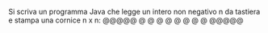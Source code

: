 Si scriva un programma Java che legge un intero non negativo n da tastiera e stampa una cornice n x n:
@@@@@
@    @
@    @
@    @
@    @
@@@@@